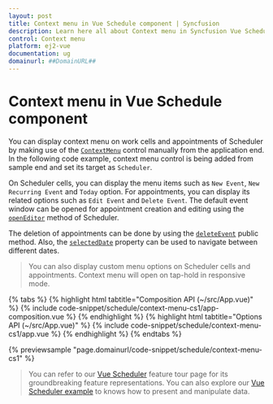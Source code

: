 ```yaml
---
layout: post
title: Context menu in Vue Schedule component | Syncfusion
description: Learn here all about Context menu in Syncfusion Vue Schedule component of Syncfusion Essential JS 2 and more.
control: Context menu 
platform: ej2-vue
documentation: ug
domainurl: ##DomainURL##
---
```


# Context menu in Vue Schedule component

You can display context menu on work cells and appointments of Scheduler by making use of the [`ContextMenu`](https://ej2.syncfusion.com/vue/documentation/context-menu/getting-started) control manually from the application end. In the following code example, context menu control is being added from sample end and set its target as `Scheduler`.

On Scheduler cells, you can display the menu items such as `New Event`, `New Recurring Event` and `Today` option. For appointments, you can display its related options such as `Edit Event` and `Delete Event`. The default event window can be opened for appointment creation and editing using the [`openEditor`](../api/schedule/#openeditor) method of Scheduler.

The deletion of appointments can be done by using the [`deleteEvent`](https://ej2.syncfusion.com/vue/documentation/api/schedule#deleteevent) public method. Also, the [`selectedDate`](../api/schedule/#selecteddate) property can be used to navigate between different dates.

> You can also display custom menu options on Scheduler cells and appointments. Context menu will open on tap-hold in responsive mode.

{% tabs %}
{% highlight html tabtitle="Composition API (~/src/App.vue)" %}
{% include code-snippet/schedule/context-menu-cs1/app-composition.vue %}
{% endhighlight %}
{% highlight html tabtitle="Options API (~/src/App.vue)" %}
{% include code-snippet/schedule/context-menu-cs1/app.vue %}
{% endhighlight %}
{% endtabs %}
        
{% previewsample "page.domainurl/code-snippet/schedule/context-menu-cs1" %}

> You can refer to our [Vue Scheduler](https://www.syncfusion.com/vue-components/vue-scheduler) feature tour page for its groundbreaking feature representations. You can also explore our [Vue Scheduler example](https://ej2.syncfusion.com/vue/demos/#/material/schedule/overview.html) to knows how to present and manipulate data.